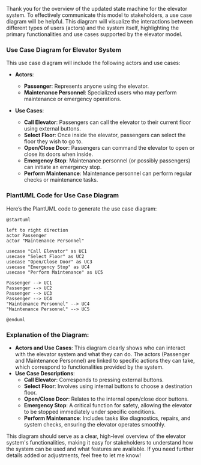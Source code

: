 Thank you for the overview of the updated state machine for the elevator system. To effectively communicate this model to stakeholders, a use case diagram will be helpful. This diagram will visualize the interactions between different types of users (actors) and the system itself, highlighting the primary functionalities and use cases supported by the elevator model.

### Use Case Diagram for Elevator System

This use case diagram will include the following actors and use cases:

- **Actors**:
  - **Passenger**: Represents anyone using the elevator.
  - **Maintenance Personnel**: Specialized users who may perform maintenance or emergency operations.

- **Use Cases**:
  - **Call Elevator**: Passengers can call the elevator to their current floor using external buttons.
  - **Select Floor**: Once inside the elevator, passengers can select the floor they wish to go to.
  - **Open/Close Door**: Passengers can command the elevator to open or close its doors when inside.
  - **Emergency Stop**: Maintenance personnel (or possibly passengers) can initiate an emergency stop.
  - **Perform Maintenance**: Maintenance personnel can perform regular checks or maintenance tasks.

### PlantUML Code for Use Case Diagram

Here’s the PlantUML code to generate the use case diagram:

```plantuml
@startuml

left to right direction
actor Passenger
actor "Maintenance Personnel"

usecase "Call Elevator" as UC1
usecase "Select Floor" as UC2
usecase "Open/Close Door" as UC3
usecase "Emergency Stop" as UC4
usecase "Perform Maintenance" as UC5

Passenger --> UC1
Passenger --> UC2
Passenger --> UC3
Passenger --> UC4
"Maintenance Personnel" --> UC4
"Maintenance Personnel" --> UC5

@enduml
```

### Explanation of the Diagram:

- **Actors and Use Cases**: This diagram clearly shows who can interact with the elevator system and what they can do. The actors (Passenger and Maintenance Personnel) are linked to specific actions they can take, which correspond to functionalities provided by the system.
- **Use Case Descriptions**:
  - **Call Elevator**: Corresponds to pressing external buttons.
  - **Select Floor**: Involves using internal buttons to choose a destination floor.
  - **Open/Close Door**: Relates to the internal open/close door buttons.
  - **Emergency Stop**: A critical function for safety, allowing the elevator to be stopped immediately under specific conditions.
  - **Perform Maintenance**: Includes tasks like diagnostics, repairs, and system checks, ensuring the elevator operates smoothly.

This diagram should serve as a clear, high-level overview of the elevator system's functionalities, making it easy for stakeholders to understand how the system can be used and what features are available. If you need further details added or adjustments, feel free to let me know!